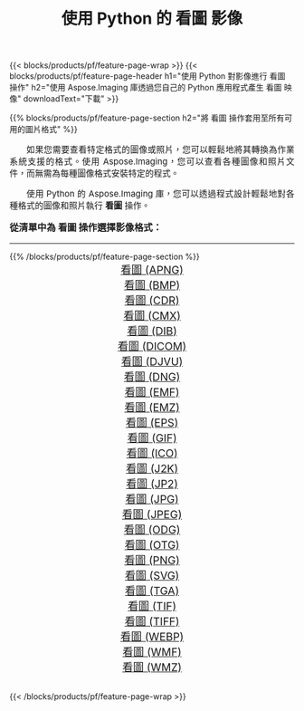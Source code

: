 ﻿---
title: 使用 Python 的 看圖 影像 
weight: 3920
url: /zh-hant/python-net/viewer/ 
lang: zh-hant
langdirlevel: 2
locales: zh-hans,ja,it,ru,de,es,fr,nl,id,lt,pl,pt,vi,tr,ko,zh-hant,ar,hi,th,sv,cs,uk,he
description: 使用您自己的 Python 應用程式和伺服器 API 將 Aspose.Imaging 庫套用至 看圖 圖像和照片。
---

{{< blocks/products/pf/feature-page-wrap >}}
{{< blocks/products/pf/feature-page-header h1="使用 Python 對影像進行 看圖 操作" h2="使用 Aspose.Imaging 庫透過您自己的 Python 應用程式產生 看圖 映像" downloadText="下載" >}}


{{% blocks/products/pf/feature-page-section  h2="將 看圖 操作套用至所有可用的圖片格式" %}}
<p align="justify" style="text-indent:2em;font-size:15px;">
如果您需要查看特定格式的圖像或照片，您可以輕鬆地將其轉換為作業系統支援的格式。使用 Aspose.Imaging，您可以查看各種圖像和照片文件，而無需為每種圖像格式安裝特定的程式。
</p>
<p align="justify" style="text-indent:2em;font-size:15px;">
使用 Python 的 Aspose.Imaging 庫，您可以透過程式設計輕鬆地對各種格式的圖像和照片執行 <b>看圖</b> 操作。
</p>
<h3 style="margin-top:16px;">
從清單中為 看圖 操作選擇影像格式：
</h3>
<hr/>
{{% /blocks/products/pf/feature-page-section %}}
<div class="container-fluid productfamilypage bg-gray">
    <div class="convertypes bg-gray agp-content section">
        <div class="container">
		<div class="row other-converters" style="gap: 10px;font-size: 19px;text-align:center;">
		    <div class='col-md-3 other-converter remove-lp remove-rp'><a href="/imaging/zh-hant/python-net/viewer/apng/" style="padding:15px;">看圖 (APNG)</a></div><div class='col-md-3 other-converter remove-lp remove-rp'><a href="/imaging/zh-hant/python-net/viewer/bmp/" style="padding:15px;">看圖 (BMP)</a></div><div class='col-md-3 other-converter remove-lp remove-rp'><a href="/imaging/zh-hant/python-net/viewer/cdr/" style="padding:15px;">看圖 (CDR)</a></div><div class='col-md-3 other-converter remove-lp remove-rp'><a href="/imaging/zh-hant/python-net/viewer/cmx/" style="padding:15px;">看圖 (CMX)</a></div><div class='col-md-3 other-converter remove-lp remove-rp'><a href="/imaging/zh-hant/python-net/viewer/dib/" style="padding:15px;">看圖 (DIB)</a></div><div class='col-md-3 other-converter remove-lp remove-rp'><a href="/imaging/zh-hant/python-net/viewer/dicom/" style="padding:15px;">看圖 (DICOM)</a></div><div class='col-md-3 other-converter remove-lp remove-rp'><a href="/imaging/zh-hant/python-net/viewer/djvu/" style="padding:15px;">看圖 (DJVU)</a></div><div class='col-md-3 other-converter remove-lp remove-rp'><a href="/imaging/zh-hant/python-net/viewer/dng/" style="padding:15px;">看圖 (DNG)</a></div><div class='col-md-3 other-converter remove-lp remove-rp'><a href="/imaging/zh-hant/python-net/viewer/emf/" style="padding:15px;">看圖 (EMF)</a></div><div class='col-md-3 other-converter remove-lp remove-rp'><a href="/imaging/zh-hant/python-net/viewer/emz/" style="padding:15px;">看圖 (EMZ)</a></div><div class='col-md-3 other-converter remove-lp remove-rp'><a href="/imaging/zh-hant/python-net/viewer/eps/" style="padding:15px;">看圖 (EPS)</a></div><div class='col-md-3 other-converter remove-lp remove-rp'><a href="/imaging/zh-hant/python-net/viewer/gif/" style="padding:15px;">看圖 (GIF)</a></div><div class='col-md-3 other-converter remove-lp remove-rp'><a href="/imaging/zh-hant/python-net/viewer/ico/" style="padding:15px;">看圖 (ICO)</a></div><div class='col-md-3 other-converter remove-lp remove-rp'><a href="/imaging/zh-hant/python-net/viewer/j2k/" style="padding:15px;">看圖 (J2K)</a></div><div class='col-md-3 other-converter remove-lp remove-rp'><a href="/imaging/zh-hant/python-net/viewer/jp2/" style="padding:15px;">看圖 (JP2)</a></div><div class='col-md-3 other-converter remove-lp remove-rp'><a href="/imaging/zh-hant/python-net/viewer/jpg/" style="padding:15px;">看圖 (JPG)</a></div><div class='col-md-3 other-converter remove-lp remove-rp'><a href="/imaging/zh-hant/python-net/viewer/jpeg/" style="padding:15px;">看圖 (JPEG)</a></div><div class='col-md-3 other-converter remove-lp remove-rp'><a href="/imaging/zh-hant/python-net/viewer/odg/" style="padding:15px;">看圖 (ODG)</a></div><div class='col-md-3 other-converter remove-lp remove-rp'><a href="/imaging/zh-hant/python-net/viewer/otg/" style="padding:15px;">看圖 (OTG)</a></div><div class='col-md-3 other-converter remove-lp remove-rp'><a href="/imaging/zh-hant/python-net/viewer/png/" style="padding:15px;">看圖 (PNG)</a></div><div class='col-md-3 other-converter remove-lp remove-rp'><a href="/imaging/zh-hant/python-net/viewer/svg/" style="padding:15px;">看圖 (SVG)</a></div><div class='col-md-3 other-converter remove-lp remove-rp'><a href="/imaging/zh-hant/python-net/viewer/tga/" style="padding:15px;">看圖 (TGA)</a></div><div class='col-md-3 other-converter remove-lp remove-rp'><a href="/imaging/zh-hant/python-net/viewer/tif/" style="padding:15px;">看圖 (TIF)</a></div><div class='col-md-3 other-converter remove-lp remove-rp'><a href="/imaging/zh-hant/python-net/viewer/tiff/" style="padding:15px;">看圖 (TIFF)</a></div><div class='col-md-3 other-converter remove-lp remove-rp'><a href="/imaging/zh-hant/python-net/viewer/webp/" style="padding:15px;">看圖 (WEBP)</a></div><div class='col-md-3 other-converter remove-lp remove-rp'><a href="/imaging/zh-hant/python-net/viewer/wmf/" style="padding:15px;">看圖 (WMF)</a></div><div class='col-md-3 other-converter remove-lp remove-rp'><a href="/imaging/zh-hant/python-net/viewer/wmz/" style="padding:15px;">看圖 (WMZ)</a></div>
                </div>
        </div>
    </div>
</div>
<br/>

{{< /blocks/products/pf/feature-page-wrap >}}
